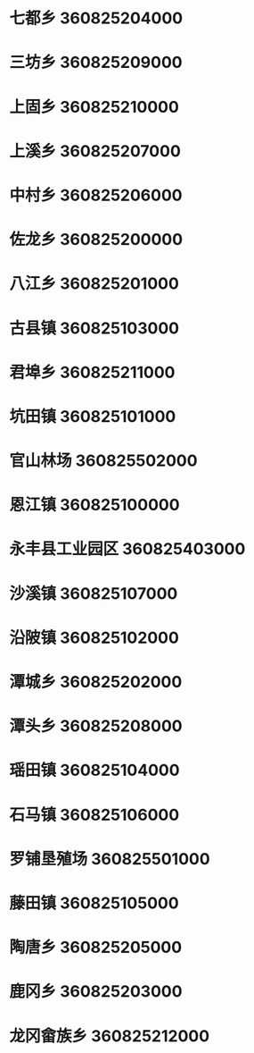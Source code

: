 # 七都乡 360825204000
# 三坊乡 360825209000
# 上固乡 360825210000
# 上溪乡 360825207000
# 中村乡 360825206000
# 佐龙乡 360825200000
# 八江乡 360825201000
# 古县镇 360825103000
# 君埠乡 360825211000
# 坑田镇 360825101000
# 官山林场 360825502000
# 恩江镇 360825100000
# 永丰县工业园区 360825403000
# 沙溪镇 360825107000
# 沿陂镇 360825102000
# 潭城乡 360825202000
# 潭头乡 360825208000
# 瑶田镇 360825104000
# 石马镇 360825106000
# 罗铺垦殖场 360825501000
# 藤田镇 360825105000
# 陶唐乡 360825205000
# 鹿冈乡 360825203000
# 龙冈畲族乡 360825212000
